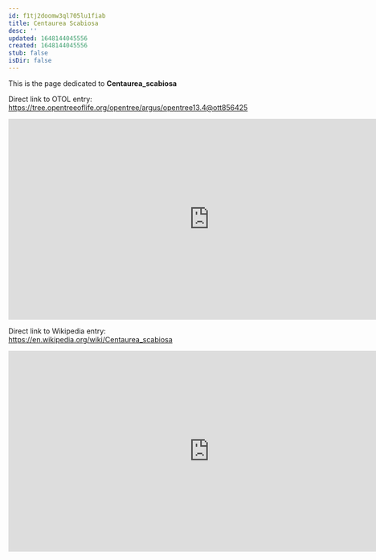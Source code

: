 ```yaml
---
id: f1tj2doomw3ql705lu1fiab
title: Centaurea Scabiosa
desc: ''
updated: 1648144045556
created: 1648144045556
stub: false
isDir: false
---
```

This is the page dedicated to **Centaurea_scabiosa**


Direct link to OTOL entry: https://tree.opentreeoflife.org/opentree/argus/opentree13.4@ott856425



<html>
    <body>
    <iframe src="https://tree.opentreeoflife.org/opentree/argus/opentree13.4@ott856425"
    width="800" height="400" frameborder="0" allowfullscreen> </iframe>
    </body>
</html>
    


Direct link to Wikipedia entry: https://en.wikipedia.org/wiki/Centaurea_scabiosa



<html>
    <body>
    <iframe src="https://en.wikipedia.org/wiki/Centaurea_scabiosa"
    width="800" height="400" frameborder="0" allowfullscreen> </iframe>
    </body>
</html>
    
